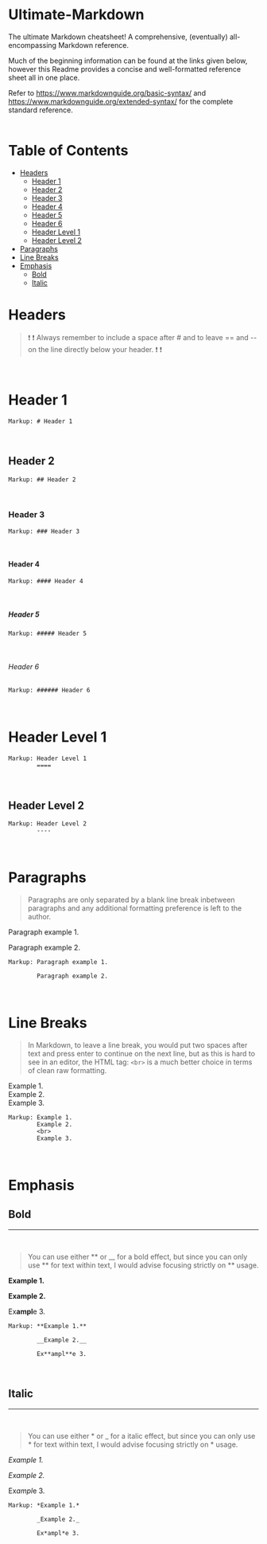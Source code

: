 # __Ultimate-Markdown__

The ultimate Markdown cheatsheet! A comprehensive, (eventually) all-encompassing Markdown reference.

Much of the beginning information can be found at the links given below, however this Readme provides a concise and well-formatted reference sheet all in one place.

Refer to https://www.markdownguide.org/basic-syntax/ and https://www.markdownguide.org/extended-syntax/ for the complete standard reference.
<br> <br>

# Table of Contents

- [Headers](#headers)
  - [Header 1](#header-1)
  - [Header 2](#header-2)
  - [Header 3](#header-3)
  - [Header 4](#header-4)
  - [Header 5](#header-5)
  - [Header 6](#header-6)
  - [Header Level 1](#header-level-1)
  - [Header Level 2](#header-level-2)
- [Paragraphs](#paragraphs)
- [Line Breaks](#line-breaks)
- [Emphasis](#emphasis)
  - [Bold](#bold)
  - [Italic](#italic)


# Headers

> ❗ ❗ Always remember to include a space after # and to leave == and -- on the line directly below your header. ❗ ❗

<br>

# Header 1

    Markup: # Header 1

<br>

## Header 2

    Markup: ## Header 2

<br>

### Header 3

    Markup: ### Header 3

<br>

#### Header 4

    Markup: #### Header 4

<br>

##### Header 5

    Markup: ##### Header 5

<br>

###### Header 6

    Markup: ###### Header 6

<br>

Header Level 1
====

    Markup: Header Level 1
            ====  

<br>

Header Level 2
----

    Markup: Header Level 2
            ----

<br>

# Paragraphs

> Paragraphs are only separated by a blank line break inbetween paragraphs and any additional formatting preference is left to the author.


Paragraph example 1.

Paragraph example 2.

    Markup: Paragraph example 1.

            Paragraph example 2.

<br>

# Line Breaks

> In Markdown, to leave a line break, you would put two spaces after text and press enter to continue on the next line, but as this is hard to see in an editor, the HTML tag: `<br>` is a much better choice in terms of clean raw formatting.

Example 1.  
Example 2.
<br>
Example 3.

    Markup: Example 1.  
            Example 2.
            <br>
            Example 3.

<br>

# Emphasis

## Bold
---

<br>

> You can use either ** or __ for a bold effect, but since you can only use ** for text within text, I would advise focusing strictly on ** usage.

**Example 1.**

__Example 2.__

Ex**ampl**e 3.

    Markup: **Example 1.**

            __Example 2.__

            Ex**ampl**e 3.

<br>

## Italic
---

<br>

> You can use either * or _ for a italic effect, but since you can only use * for text within text, I would advise focusing strictly on * usage.

*Example 1.*

_Example 2._

Ex*ampl*e 3.

    Markup: *Example 1.*

            _Example 2._

            Ex*ampl*e 3.

<br>

